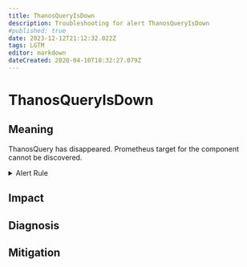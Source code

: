 ```yaml
---
title: ThanosQueryIsDown
description: Troubleshooting for alert ThanosQueryIsDown
#published: true
date: 2023-12-12T21:12:32.022Z
tags: LGTM
editor: markdown
dateCreated: 2020-04-10T18:32:27.079Z
---
```


# ThanosQueryIsDown

## Meaning
[//]: # "Short paragraph that explains what the alert means"
ThanosQuery has disappeared. Prometheus target for the component cannot be discovered.

<details>
  <summary>Alert Rule</summary>

  ```yaml
alert: ThanosQueryIsDown
expr: absent(up{job=~".*thanos-query.*"} == 1)
for: 5m
labels:
    severity: critical
annotations:
    summary: Thanos Query Is Down (instance {{ $labels.instance }})
    description: |-
        ThanosQuery has disappeared. Prometheus target for the component cannot be discovered.
          VALUE = {{ $value }}
          LABELS = {{ $labels }}
    runbook: https://github.com/srerun/prometheus-alerts/content/runbooks/ThanosQueryIsDown

  ```
</details>


## Impact
[//]: # "What could / will happen if the alert is not addressed"



## Diagnosis
[//]: # "Steps to take to identify the cause of the problem"



## Mitigation
[//]: # "The steps necessary to resolve the alert"
